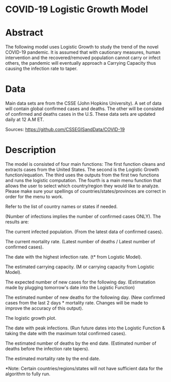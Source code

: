 # COVID-19 Logistic Growth Model

# Abstract
The following model uses Logistic Growth to study the trend of the novel COVID-19 pandemic. It is assumed that with cautionary measures, human intervention and the recovered/removed population cannot carry or infect others, the pandemic will eventually approach a Carrying Capacity thus causing the infection rate to taper. 

# Data
Main data sets are from the CSSE (John Hopkins University). A set of data will contain global confirmed cases and deaths. The other will be consisted of confirmed and deaths cases in the U.S. These data sets are updated daily at 12 A.M ET.

Sources: https://github.com/CSSEGISandData/COVID-19

# Description
The model is consisted of four main functions:
The first function cleans and extracts cases from the United States.
The second is the Logistic Growth function/equation.
The third uses the outputs from the first two functions and runs the logistic computation. 
The fourth is a main menu function that allows the user to select which country/region they would like to analyze.
Please make sure your spellings of countries/states/provinces are correct in order for the menu to work. 

Refer to the list of country names or states if needed. 

(Number of infections implies the number of confirmed cases ONLY).
The results are:

The current infected population. (From the latest data of confirmed cases).

The current mortality rate. (Latest number of deaths / Latest number of confirmed cases).

The date with the highest infection rate. (t* from Logistic Model).

The estimated carrying capacity. (M or carrying capacity from Logistic Model).

The expected number of new cases for the following day. (Estimatation made by plugging tomorrow's date into the Logistic Function)

The estimated number of new deaths for the following day. (New confirmed cases from the last 2 days * mortality rate. Changes will be made to improve the accuracy of this output). 

The logistic growth plot.

The date with peak infections. (Run future dates into the Logistic Function & taking the date with the maximum total confirmed cases).

The estimated number of deaths by the end date. (Estimated number of deaths before the infection rate tapers).

The estimated mortality rate by the end date.

*Note: Certain countries/regions/states will not have sufficient data for the algorithm to fully run. 
